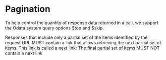 # Pagination

To help control the quantity of response data returned in a call, we support the Odata system query options $top and $skip.

Responses that include only a partial set of the items identified by the request URL MUST contain a link that allows retrieving the next partial set of items. This link is called a next link; The final partial set of items MUST NOT contain a next link.
